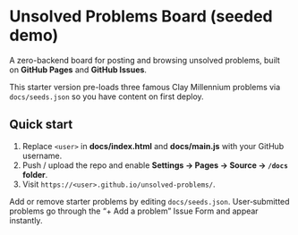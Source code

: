 # Unsolved Problems Board (seeded demo)

A zero-backend board for posting and browsing unsolved problems, built on
**GitHub Pages** and **GitHub Issues**.

This starter version pre-loads three famous Clay Millennium problems
via `docs/seeds.json` so you have content on first deploy.

## Quick start

1. Replace `<user>` in **docs/index.html** and **docs/main.js** with your GitHub username.
2. Push / upload the repo and enable **Settings → Pages → Source → `/docs` folder**.
3. Visit `https://<user>.github.io/unsolved-problems/`.

Add or remove starter problems by editing `docs/seeds.json`.  User‑submitted
problems go through the “+ Add a problem” Issue Form and appear instantly.
